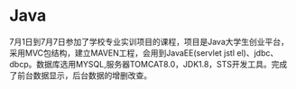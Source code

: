 # Java
7月1日到7月7日参加了学校专业实训项目的课程，项目是Java大学生创业平台，采用MVC包结构，建立MAVEN工程，会用到JavaEE(servlet  jstl  el)、jdbc、dbcp。数据库选用MYSQL,服务器TOMCAT8.0，JDK1.8，STS开发工具。完成了前台数据显示，后台数据的增删改查。
